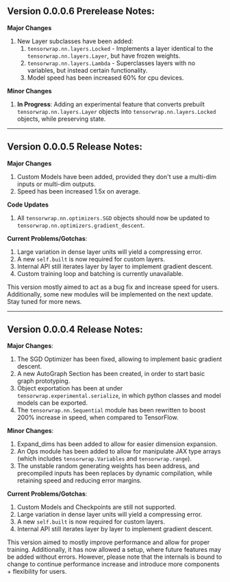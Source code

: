 
## Version 0.0.0.6 Prerelease Notes:
**Major Changes**
1. New Layer subclasses have been added: 
    1. ``tensorwrap.nn.layers.Locked`` - Implements a layer identical to the ``tensorwrap.nn.layers.Layer``, but have frozen weights.
    2. ``tensorwrap.nn.layers.Lambda`` - Superclasses layers with no variables, but instead certain functionality.
    3. Model speed has been increased 60% for cpu devices.

**Minor Changes**
1. __In Progress__: Adding an experimental feature that converts prebuilt ``tensorwrap.nn.layers.Layer`` objects into ``tensorwrap.nn.layers.Locked`` objects, while preserving state.

<hr>

## Version 0.0.0.5 Release Notes:

**Major Changes**
1. Custom Models have been added, provided they don't use a multi-dim inputs or multi-dim outputs.
2. Speed has been increased 1.5x on average.

**Code Updates**
1. All ``tensorwrap.nn.optimizers.SGD`` objects should now be updated to ``tensorwrap.nn.optimizers.gradient_descent``.

**Current Problems/Gotchas**:
1. Large variation in dense layer units will yield a compressing error.
2. A new ``self.built`` is now required for custom layers.
3. Internal API still iterates layer by layer to implement gradient descent.
4. Custom training loop and batching is currently unavailable.

This version mostly aimed to act as a bug fix and increase speed for users. Additionally, some new modules will be implemented on the next update. Stay tuned for more news.

<hr>

## Version 0.0.0.4 Release Notes:

**Major Changes**:
1. The SGD Optimizer has been fixed, allowing to implement basic gradient descent.
2. A new AutoGraph Section has been created, in order to start basic graph prototyping.
3. Object exportation has been at under ``tensorwrap.experimental.serialize``, in which python classes and model models can be exported.
4. The ``tensorwrap.nn.Sequential`` module has been rewritten to boost 200% increase in speed, when compared to TensorFlow.

**Minor Changes**:
1. Expand_dims has been added to allow for easier dimension expansion.
2. An Ops module has been added to allow for manipulate JAX type arrays (which includes ``tensorwrap.Variables`` and ``tensorwrap.range``).
3. The unstable random generating weights has been address, and precompiled inputs has been replaces by dynamic compilation, while retaining speed and reducing error margins.

**Current Problems/Gotchas**:
1. Custom Models and Checkpoints are still not supported.
2. Large variation in dense layer units will yield a compressing error.
3. A new ``self.built`` is now required for custom layers.
4. Internal API still iterates layer by layer to implement gradient descent.

This version aimed to mostly improve performance and allow for proper training. Additionally, it has now allowed a setup, where future features may be added without errors. However, please note that the internals is bound to change to continue performance increase and introduce more components + flexibility for users.

